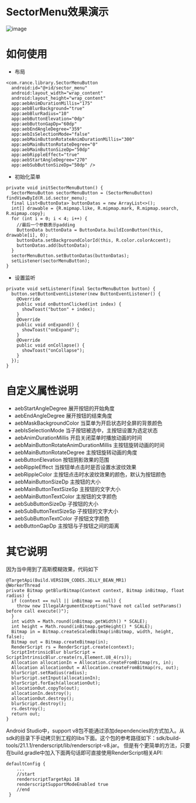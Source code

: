 # SectorMenu效果演示
![image](http://upload-images.jianshu.io/upload_images/1433157-0e103b7f4b41e928.gif?imageMogr2/auto-orient/strip)
# 如何使用
* 布局
```
<com.rance.library.SectorMenuButton    
  android:id="@+id/sector_menu"    
  android:layout_width="wrap_content"    
  android:layout_height="wrap_content"    
  app:aebAnimDurationMillis="175"    
  app:aebBlurBackground="true"    
  app:aebBlurRadius="10"    
  app:aebButtonElevation="0dp"    
  app:aebButtonGapDp="60dp"    
  app:aebEndAngleDegree="359"    
  app:aebIsSelectionMode="false"    
  app:aebMainButtonRotateAnimDurationMillis="300"    
  app:aebMainButtonRotateDegree="0"    
  app:aebMainButtonSizeDp="50dp"    
  app:aebRippleEffect="true"    
  app:aebStartAngleDegree="270"    
  app:aebSubButtonSizeDp="50dp" />
```
* 初始化菜单
```
private void initSectorMenuButton() {    
  SectorMenuButton sectorMenuButton = (SectorMenuButton) findViewById(R.id.sector_menu);    
  final List<ButtonData> buttonDatas = new ArrayList<>();    
  int[] drawable = {R.mipmap.like, R.mipmap.mark, R.mipmap.search, R.mipmap.copy};    
  for (int i = 0; i < 4; i++) {        
    //最后一个参数表示padding
    ButtonData buttonData = ButtonData.buildIconButton(this, drawable[i], 0);            
    buttonData.setBackgroundColorId(this, R.color.colorAccent);        
    buttonDatas.add(buttonData);    
  }    
  sectorMenuButton.setButtonDatas(buttonDatas);    
  setListener(sectorMenuButton);
}
```
* 设置监听
```
private void setListener(final SectorMenuButton button) {    
  button.setButtonEventListener(new ButtonEventListener() {        
    @Override        
    public void onButtonClicked(int index) {            
      showToast("button" + index);        
    }        
    @Override        
    public void onExpand() {            
      showToast("onExpand");        
    }        
    @Override        
    public void onCollapse() {            
      showToast("onCollapse");        
    }    
  });
}
```
# 自定义属性说明
* aebStartAngleDegree 展开按钮的开始角度
* aebEndAngleDegree	展开按钮的结束角度
* aebMaskBackgroundColor 当菜单为开启状态时全屏的背景颜色
* aebIsSelectionMode 当子按钮被选中，主按钮设置为选定状态
* aebAnimDurationMillis	开启关闭菜单时播放动画的时间
* aebMainButtonRotateAnimDurationMillis	主按钮旋转动画的时间
* aebMainButtonRotateDegree	主按钮旋转动画的角度
* aebButtonElevation	按钮阴影效果的范围
* aebRippleEffect	当按钮单点击时是否设置水波纹效果
* aebRippleColor	主按钮点击时水波纹效果的颜色，默认为按钮颜色
* aebMainButtonSizeDp	主按钮的大小
* aebMainButtonTextSizeSp	主按钮的文字大小
* aebMainButtonTextColor 主按钮的文字颜色
* aebSubButtonSizeDp 子按钮的大小
* aebSubButtonTextSizeSp	子按钮的文字大小
* aebSubButtonTextColor	子按钮文字颜色
* aebButtonGapDp	主按钮与子按钮之间的距离

# 其它说明
因为当中用到了高斯模糊效果，代码如下
```
@TargetApi(Build.VERSION_CODES.JELLY_BEAN_MR1)
@WorkerThread
private Bitmap getBlurBitmap(Context context, Bitmap inBitmap, float radius) {
  if (context == null || inBitmap == null) {
    throw new IllegalArgumentException("have not called setParams() before call execute()");
  }
  int width = Math.round(inBitmap.getWidth() * SCALE);
  int height = Math.round(inBitmap.getHeight() * SCALE);
  Bitmap in = Bitmap.createScaledBitmap(inBitmap, width, height, false);
  Bitmap out = Bitmap.createBitmap(in);
  RenderScript rs = RenderScript.create(context);
  ScriptIntrinsicBlur blurScript = ScriptIntrinsicBlur.create(rs,Element.U8_4(rs));
  Allocation allocationIn = Allocation.createFromBitmap(rs, in);
  Allocation allocationOut = Allocation.createFromBitmap(rs, out);
  blurScript.setRadius(radius);
  blurScript.setInput(allocationIn);
  blurScript.forEach(allocationOut);
  allocationOut.copyTo(out);
  allocationIn.destroy();
  allocationOut.destroy();
  blurScript.destroy();
  rs.destroy();
  return out;
}
```
Android Studio中，support v8包不能通过添加dependencies的方式加入。从sdk的目录下手动拷贝到工程的libs下面。这个包的参考路径如下：sdk/build-tools/21.1.1/renderscript/lib/renderscript-v8.jar。
但是有个更简单的方法，只要在build.gradle中加入下面两句话即可直接使用RenderScript相关API:
```
defaultConfig { 
    ... 
    //start 
    renderscriptTargetApi 18 
    renderscriptSupportModeEnabled true 
    //end
 }
 ```
